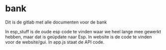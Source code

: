 # bank

Dit is de gitlab met alle documenten voor de bank


In esp_stuff is de oude esp code te vinden waar we heel lange mee gewerkt hebben, maar dat is geüpdate naar Esp.
In website is de code te vinden voor de website/gui.
In app.js staat de API code.

